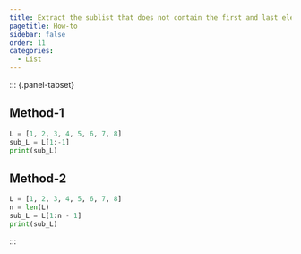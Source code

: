 ```yaml
---
title: Extract the sublist that does not contain the first and last elements
pagetitle: How-to
sidebar: false
order: 11
categories:
  - List
---
```


::: {.panel-tabset}

## Method-1

```python
L = [1, 2, 3, 4, 5, 6, 7, 8]
sub_L = L[1:-1]
print(sub_L)
```

## Method-2

```python
L = [1, 2, 3, 4, 5, 6, 7, 8]
n = len(L)
sub_L = L[1:n - 1]
print(sub_L)
```

:::
